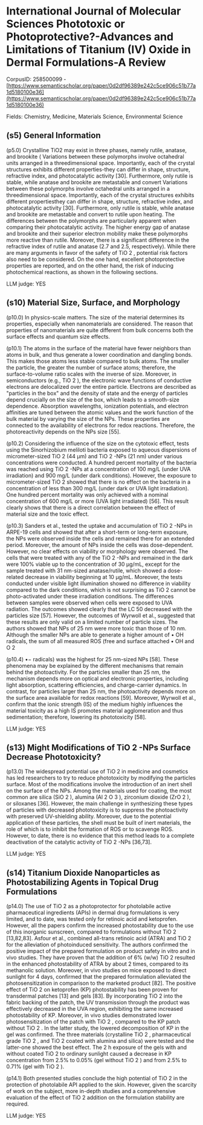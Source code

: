 # International Journal of Molecular Sciences Phototoxic or Photoprotective?-Advances and Limitations of Titanium (IV) Oxide in Dermal Formulations-A Review

CorpusID: 258500099 - [https://www.semanticscholar.org/paper/0d2df96389e242c5ce906c51b77a1d5180100e36](https://www.semanticscholar.org/paper/0d2df96389e242c5ce906c51b77a1d5180100e36)

Fields: Chemistry, Medicine, Materials Science, Environmental Science

## (s5) General Information
(p5.0) Crystalline TiO2 may exist in three phases, namely rutile, anatase, and brookite (  Variations between these polymorphs involve octahedral units arranged in a threedimensional space. Importantly, each of the crystal structures exhibits different properties-they can differ in shape, structure, refractive index, and photocatalytic activity [30]. Furthermore, only rutile is stable, while anatase and brookite are metastable and convert Variations between these polymorphs involve octahedral units arranged in a threedimensional space. Importantly, each of the crystal structures exhibits different propertiesthey can differ in shape, structure, refractive index, and photocatalytic activity [30]. Furthermore, only rutile is stable, while anatase and brookite are metastable and convert to rutile upon heating. The differences between the polymorphs are particularly apparent when comparing their photocatalytic activity. The higher energy gap of anatase and brookite and their superior electron mobility make these polymorphs more reactive than rutile. Moreover, there is a significant difference in the refractive index of rutile and anatase (2.7 and 2.5, respectively). While there are many arguments in favor of the safety of TiO 2 , potential risk factors also need to be considered. On the one hand, excellent photoprotective properties are reported, and on the other hand, the risk of inducing photochemical reactions, as shown in the following sections.

LLM judge: YES

## (s10) Material Size, Surface, and Morphology
(p10.0) In physics-scale matters. The size of the material determines its properties, especially when nanomaterials are considered. The reason that properties of nanomaterials are quite different from bulk concerns both the surface effects and quantum size effects.

(p10.1) The atoms in the surface of the material have fewer neighbors than atoms in bulk, and thus generate a lower coordination and dangling bonds. This makes those atoms less stable compared to bulk atoms. The smaller the particle, the greater the number of surface atoms; therefore, the surface-to-volume ratio scales with the inverse of size. Moreover, in semiconductors (e.g., TiO 2 ), the electronic wave functions of conductive electrons are delocalized over the entire particle. Electrons are described as "particles in the box" and the density of state and the energy of particles depend crucially on the size of the box, which leads to a smooth-size dependence. Absorption wavelengths, ionization potentials, and electron affinities are tuned between the atomic values and the work function of the bulk material by varying the size of the NPs. These properties are connected to the availability of electrons for redox reactions. Therefore, the photoreactivity depends on the NPs size [55].

(p10.2) Considering the influence of the size on the cytotoxic effect, tests using the Sinorhizobium meliloti bacteria exposed to aqueous dispersions of micrometer-sized TiO 2 (44 µm) and TiO 2 -NPs (21 nm) under various concentrations were conducted. A hundred percent mortality of the bacteria was reached using TiO 2 -NPs at a concentration of 100 mg/L (under UVA irradiation) and 900 mg/L (under dark conditions). However, the exposure to micrometer-sized TiO 2 showed that there is no effect on the bacteria in a concentration of less than 300 mg/L (under dark or UVA light irradiation). One hundred percent mortality was only achieved with a nominal concentration of 600 mg/L or more (UVA light irradiated) [56]. This result clearly shows that there is a direct correlation between the effect of material size and the toxic effect.

(p10.3) Sanders et al., tested the uptake and accumulation of TiO 2 -NPs in ARPE-19 cells and showed that after a short-term or long-term exposure, the NPs were observed inside the cells and remained there for an extended period. Moreover, the amount of NPs inside the cells was dose-dependent. However, no clear effects on viability or morphology were observed. The cells that were treated with any of the TiO 2 -NPs and remained in the dark were 100% viable up to the concentration of 30 µg/mL, except for the sample treated with 31 nm-sized anatase/rutile, which showed a dose-related decrease in viability beginning at 10 µg/mL. Moreover, the tests conducted under visible light illumination showed no difference in viability compared to the dark conditions, which is not surprising as TiO 2 cannot be photo-activated under these irradiation conditions. The differences between samples were observed when cells were exposed to UVA radiation. The outcomes showed clearly that the LC 50 decreased with the particles size [57]. However, the outcomes of Wyrwoll et al., suggested that these results are only valid on a limited number of particle sizes. The authors showed that NPs of 25 nm were more toxic than those of 10 nm. Although the smaller NPs are able to generate a higher amount of • OH radicals, the sum of all measured ROS (free and surface attached • OH and O 2

(p10.4) •− radicals) was the highest for 25 nm-sized NPs [58]. These phenomena may be explained by the different mechanisms that remain behind the photoactivity. For the particles smaller than 25 nm, the mechanism depends more on optical and electronic properties, including light absorption, scattering efficiencies, and charge-carrier dynamics. In contrast, for particles larger than 25 nm, the photoactivity depends more on the surface area available for redox reactions [59]. Moreover, Wyrwoll et al., confirm that the ionic strength (IS) of the medium highly influences the material toxicity as a high IS promotes material agglomeration and thus sedimentation; therefore, lowering its phototoxicity [58].

LLM judge: YES

## (s13) Might Modifications of TiO 2 -NPs Surface Decrease Phototoxicity?
(p13.0) The widespread potential use of TiO 2 in medicine and cosmetics has led researchers to try to reduce phototoxicity by modifying the particles surface. Most of the modifications involve the introduction of an inert shell on the surface of the NPs. Among the materials used for coating, the most common are silica (SiO 2 ), alumina (Al 2 O 3 ), zirconium dioxide (ZrO 2 ), or siloxanes [36]. However, the main challenge in synthesizing these types of particles with decreased phototoxicity is to suppress the photoactivity with preserved UV-shielding ability. Moreover, due to the potential application of these particles, the shell must be built of inert materials, the role of which is to inhibit the formation of ROS or to scavenge ROS. However, to date, there is no evidence that this method leads to a complete deactivation of the catalytic activity of TiO 2 -NPs [36,73].

LLM judge: YES

## (s14) Titanium Dioxide Nanoparticles as Photostabilizing Agents in Topical Drug Formulations
(p14.0) The use of TiO 2 as a photoprotector for photolabile active pharmaceutical ingredients (APIs) in dermal drug formulations is very limited, and to date, was tested only for retinoic acid and ketoprofen. However, all the papers confirm the increased photostability due to the use of this inorganic sunscreen, compared to formulations without TiO 2 [13,82,83]. Asfour et al., combined all-trans retinoic acid (ATRA) and TiO 2 for the alleviation of photoinduced sensitivity. The authors confirmed the positive impact of the prepared formulation on product safety in vitro and in vivo studies. They have proven that the addition of 6% (w/w) TiO 2 resulted in the enhanced photostability of ATRA by about 2 times, compared to its methanolic solution. Moreover, in vivo studies on mice exposed to direct sunlight for 4 days, confirmed that the prepared formulation alleviated the photosensitization in comparison to the marketed product [82]. The positive effect of TiO 2 on ketoprofen (KP) photostability has been proven for transdermal patches [13] and gels [83]. By incorporating TiO 2 into the fabric backing of the patch, the UV transmission through the product was effectively decreased in the UVA region, exhibiting the same increased photostability of KP. Moreover, in vivo studies demonstrated lower photosensitization of the patch with TiO 2 , compared to the KP patch without TiO 2 . In the latter study, the lowered decomposition of KP in the gel was confirmed. The three materials (crystalline TiO 2 , pharmaceutical grade TiO 2 , and TiO 2 coated with alumina and silica) were tested and the latter-one showed the best effect. The 2 h exposure of the gels with and without coated TiO 2 to ordinary sunlight caused a decrease in KP concentration from 2.5% to 0.05% (gel without TiO 2 ) and from 2.5% to 0.71% (gel with TiO 2 ).

(p14.1) Both presented studies conclude the high potential of TiO 2 in the protection of photolabile API applied to the skin. However, given the scarcity of work on the subject, more in-depth studies and a comprehensive evaluation of the effect of TiO 2 addition on the formulation stability are required.

LLM judge: YES

